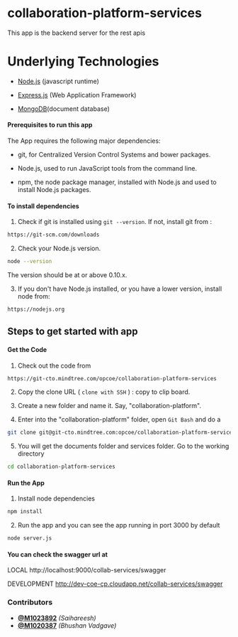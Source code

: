 # collaboration-platform-services
This app is the backend server for the rest apis

# Underlying Technologies
 - [Node.js](https://nodejs.org/en/docs/) (javascript runtime)

 - [Express.js](http://expressjs.com/) (Web Application Framework)

 - [MongoDB](https://www.mongodb.org/)(document database)

#### Prerequisites to run this app

The App requires the following major dependencies:

 - git, for Centralized Version Control Systems and bower packages.

 - Node.js, used to run JavaScript tools from the command line.

 - npm, the node package manager, installed with Node.js and used to install Node.js packages.

#### To install dependencies

1) Check if git is installed using `git --version`.  If not, install git from :
```sh
https://git-scm.com/downloads 
```

2)  Check your Node.js version.

```sh
node --version
```

The version should be at or above 0.10.x.

3)  If you don't have Node.js installed, or you have a lower version, install node from:

```sh
https://nodejs.org
```

## Steps to get started with app

#### Get the Code
1) Check out the code from 

```sh
https://git-cto.mindtree.com/opcoe/collaboration-platform-services
```

2) Copy the clone URL ( `clone with SSH` ) : copy to clip board.

3) Create a new folder and name it. Say, "collaboration-platform".

4) Enter into the "collaboration-platform" folder, open `Git Bash` and do a

```sh
git clone git@git-cto.mindtree.com:opcoe/collaboration-platform-services.git
```

5) You will get the documents folder and services folder. Go to the working directory

```sh
cd collaboration-platform-services
```
#### Run the App
1) Install node dependencies
```sh
npm install
```
2) Run the app and you can see the app running in port 3000 by default
```sh
node server.js
```
#### You can check the swagger url at 

LOCAL
http://localhost:9000/collab-services/swagger

DEVELOPMENT
http://dev-coe-cp.cloudapp.net/collab-services/swagger
### Contributors
* **[@M1023892](https://git-cto.gomindtree.com/M1023892)** *(Saihareesh)*
* **[@M1020387](https://git-cto.gomindtree.com/M1020387)** *(Bhushan Vadgave)*
    
